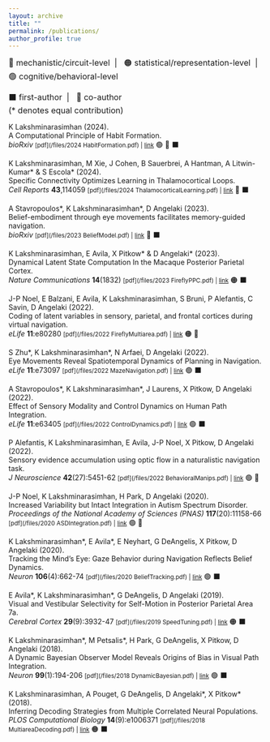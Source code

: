```yaml
---
layout: archive
title: ""
permalink: /publications/
author_profile: true
---
```


<font size="3">
🔵 mechanistic/circuit-level &nbsp;| &nbsp;  
🟠 statistical/representation-level &nbsp;| &nbsp;
🟢 cognitive/behavioral-level <br />

⬛ first-author &nbsp;| &nbsp;
🔲 co-author &nbsp;  
(* denotes equal contribution)
</font>

K Lakshminarasimhan (2024).\
A Computational Principle of Habit Formation.\
*bioRxiv* <small>[pdf](/files/2024 HabitFormation.pdf) | [link](https://www.biorxiv.org/content/10.1101/2024.10.12.618033v1.full)</small> 🟢 🔵 ⬛

K Lakshminarasimhan, M Xie, J Cohen, B Sauerbrei, A Hantman, A Litwin-Kumar\* & S Escola\* (2024).\
Specific Connectivity Optimizes Learning in Thalamocortical Loops.\
*Cell Reports* **43**,114059 <small>[pdf](/files/2024 ThalamocorticalLearning.pdf) | [link](https://www.sciencedirect.com/science/article/pii/S2211124724003875?via%3Dihub)</small> 🔵 ⬛

A Stavropoulos\*, K Lakshminarasimhan\*, D Angelaki (2023).\
Belief-embodiment through eye movements facilitates memory-guided navigation.\
*bioRxiv* <small>[pdf](/files/2023 BeliefModel.pdf) | [link](https://www.biorxiv.org/content/10.1101/2023.08.21.554107v1.full)</small> 🔵 ⬛

K Lakshminarasimhan, E Avila, X Pitkow\* & D Angelaki\* (2023).\
Dynamical Latent State Computation In the Macaque Posterior Parietal Cortex.\
*Nature Communications* **14**(1832) <small>[pdf](/files/2023 FireflyPPC.pdf) | [link](https://www.nature.com/articles/s41467-023-37400-4)</small> 🟠 ⬛

J-P Noel, E Balzani, E Avila, K Lakshminarasimhan, S Bruni, P Alefantis, C Savin, D Angelaki (2022).\
Coding of latent variables in sensory, parietal, and frontal cortices during virtual navigation.\
*eLife* **11**:e80280 <small>[pdf](/files/2022 FireflyMultiarea.pdf) | [link](https://elifesciences.org/articles/80280)</small> 🟠 🔲

S Zhu\*, K Lakshminarasimhan\*, N Arfaei, D Angelaki (2022).\
Eye Movements Reveal Spatiotemporal Dynamics of Planning in Navigation.\
*eLife* **11**:e73097 <small>[pdf](/files/2022 MazeNavigation.pdf) | [link](https://elifesciences.org/articles/73097)</small> 🟢 ⬛

A Stavropoulos\*, K Lakshminarasimhan\*, J Laurens, X Pitkow, D Angelaki (2022).\
Effect of Sensory Modality and Control Dynamics on Human Path Integration.\
*eLife* **11**:e63405 <small>[pdf](/files/2022 ControlDynamics.pdf) | [link](https://elifesciences.org/articles/63405)</small> 🟢 ⬛

P Alefantis, K Lakshminarasimhan, E Avila, J-P Noel, X Pitkow, D Angelaki (2022).\
Sensory evidence accumulation using optic flow in a naturalistic navigation task.\
*J Neuroscience* **42**(27):5451-62 <small>[pdf](/files/2022 BehavioralManips.pdf) | [link](https://www.jneurosci.org/content/42/27/5451)</small> 🟢 🔲

J-P Noel, K Lakshminarasimhan, H Park, D Angelaki (2020).\
Increased Variability but Intact Integration in Autism Spectrum Disorder.\
*Proceedings of the National Academy of Sciences (PNAS)* **117**(20):11158-66 <small>[pdf](/files/2020 ASDIntegration.pdf) | [link](https://www.pnas.org/doi/10.1073/pnas.2000216117)</small> 🟢 🔲

K Lakshminarasimhan\*, E Avila\*, E Neyhart, G DeAngelis, X Pitkow, D Angelaki (2020).\
Tracking the Mind’s Eye: Gaze Behavior during Navigation Reflects Belief Dynamics.\
*Neuron* **106**(4):662-74 <small>[pdf](/files/2020 BeliefTracking.pdf) | [link](https://www.sciencedirect.com/science/article/pii/S089662732030146X)</small> 🟢 ⬛

E Avila\*, K Lakshminarasimhan\*, G DeAngelis, D Angelaki (2019).\
Visual and Vestibular Selectivity for Self-Motion in Posterior Parietal Area 7a.\
*Cerebral Cortex* **29**(9):3932-47 <small>[pdf](/files/2019 SpeedTuning.pdf) | [link](https://academic.oup.com/cercor/article/29/9/3932/5144874)</small> 🟠 ⬛

K Lakshminarasimhan\*, M Petsalis\*, H Park, G DeAngelis, X Pitkow, D Angelaki (2018).\
A Dynamic Bayesian Observer Model Reveals Origins of Bias in Visual Path Integration.\
*Neuron* **99**(1):194-206 <small>[pdf](/files/2018 DynamicBayesian.pdf) | [link](https://www.sciencedirect.com/science/article/pii/S0896627318304677)</small> 🟢 ⬛

K Lakshminarasimhan, A Pouget, G DeAngelis, D Angelaki\*, X Pitkow\* (2018).\
Inferring Decoding Strategies from Multiple Correlated Neural Populations.\
*PLOS Computational Biology* **14**(9):e1006371 <small>[pdf](/files/2018 MultiareaDecoding.pdf) | [link](https://journals.plos.org/ploscompbiol/article?id=10.1371/journal.pcbi.1006371)</small> 🟠 ⬛
